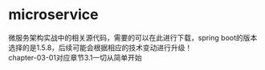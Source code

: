 # microservice
微服务架构实战中的相关源代码，需要的可以在此进行下载，spring boot的版本选择的是1.5.8，后续可能会根据相应的技术变动进行升级！<br/>
chapter-03-01对应章节3.1一切从简单开始
